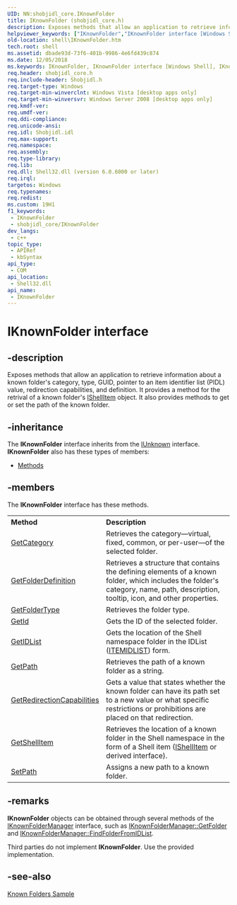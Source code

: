 ```yaml
---
UID: NN:shobjidl_core.IKnownFolder
title: IKnownFolder (shobjidl_core.h)
description: Exposes methods that allow an application to retrieve information about a known folder's category, type, GUID, pointer to an item identifier list (PIDL) value, redirection capabilities, and definition.
helpviewer_keywords: ["IKnownFolder","IKnownFolder interface [Windows Shell]","IKnownFolder interface [Windows Shell]","described","_shell_IKnownFolder","shell.IKnownFolder","shobjidl_core/IKnownFolder"]
old-location: shell\IKnownFolder.htm
tech.root: shell
ms.assetid: dbade93d-73f6-401b-9986-4e6fd439c874
ms.date: 12/05/2018
ms.keywords: IKnownFolder, IKnownFolder interface [Windows Shell], IKnownFolder interface [Windows Shell],described, _shell_IKnownFolder, shell.IKnownFolder, shobjidl_core/IKnownFolder
req.header: shobjidl_core.h
req.include-header: Shobjidl.h
req.target-type: Windows
req.target-min-winverclnt: Windows Vista [desktop apps only]
req.target-min-winversvr: Windows Server 2008 [desktop apps only]
req.kmdf-ver: 
req.umdf-ver: 
req.ddi-compliance: 
req.unicode-ansi: 
req.idl: Shobjidl.idl
req.max-support: 
req.namespace: 
req.assembly: 
req.type-library: 
req.lib: 
req.dll: Shell32.dll (version 6.0.6000 or later)
req.irql: 
targetos: Windows
req.typenames: 
req.redist: 
ms.custom: 19H1
f1_keywords:
 - IKnownFolder
 - shobjidl_core/IKnownFolder
dev_langs:
 - c++
topic_type:
 - APIRef
 - kbSyntax
api_type:
 - COM
api_location:
 - Shell32.dll
api_name:
 - IKnownFolder
---
```


# IKnownFolder interface


## -description

Exposes methods that allow an application to retrieve information about a known folder's category, type, GUID, pointer to an item identifier list (PIDL) value, redirection capabilities, and definition. It provides a method for the retrival of a known folder's <a href="/windows/desktop/api/shobjidl_core/nn-shobjidl_core-ishellitem">IShellItem</a> object. It also provides methods to get or set the path of the known folder.

## -inheritance

The <b xmlns:loc="http://microsoft.com/wdcml/l10n">IKnownFolder</b> interface inherits from the <a href="/windows/desktop/api/unknwn/nn-unknwn-iunknown">IUnknown</a> interface. <b>IKnownFolder</b> also has these types of members:
<ul>
<li><a href="https://docs.microsoft.com/">Methods</a></li>
</ul>

## -members

The <b>IKnownFolder</b> interface has these methods.
<table class="members" id="memberListMethods">
<tr>
<th align="left" width="37%">Method</th>
<th align="left" width="63%">Description</th>
</tr>
<tr data="declared;">
<td align="left" width="37%">
<a href="/windows/desktop/api/shobjidl_core/nf-shobjidl_core-iknownfolder-getcategory">GetCategory</a>
</td>
<td align="left" width="63%">
Retrieves the category—virtual, fixed, common, or per-user—of the selected folder.

</td>
</tr>
<tr data="declared;">
<td align="left" width="37%">
<a href="/windows/desktop/api/shobjidl_core/nf-shobjidl_core-iknownfolder-getfolderdefinition">GetFolderDefinition</a>
</td>
<td align="left" width="63%">
Retrieves a structure that contains the defining elements of a known folder, which includes the folder's category, name, path, description, tooltip, icon, and other properties.

</td>
</tr>
<tr data="declared;">
<td align="left" width="37%">
<a href="/windows/desktop/api/shobjidl_core/nf-shobjidl_core-iknownfolder-getfoldertype">GetFolderType</a>
</td>
<td align="left" width="63%">
Retrieves the folder type.

</td>
</tr>
<tr data="declared;">
<td align="left" width="37%">
<a href="/windows/desktop/api/shobjidl_core/nf-shobjidl_core-iknownfolder-getid">GetId</a>
</td>
<td align="left" width="63%">
Gets the ID of the selected folder.

</td>
</tr>
<tr data="declared;">
<td align="left" width="37%">
<a href="/windows/desktop/api/shobjidl_core/nf-shobjidl_core-iknownfolder-getidlist">GetIDList</a>
</td>
<td align="left" width="63%">
Gets the location of the Shell namespace folder in the IDList (<a href="/windows/desktop/api/shtypes/ns-shtypes-itemidlist">ITEMIDLIST</a>) form.

</td>
</tr>
<tr data="declared;">
<td align="left" width="37%">
<a href="/windows/desktop/api/shobjidl_core/nf-shobjidl_core-iknownfolder-getpath">GetPath</a>
</td>
<td align="left" width="63%">
Retrieves the path of a known folder as a string.

</td>
</tr>
<tr data="declared;">
<td align="left" width="37%">
<a href="/windows/desktop/api/shobjidl_core/nf-shobjidl_core-iknownfolder-getredirectioncapabilities">GetRedirectionCapabilities</a>
</td>
<td align="left" width="63%">
Gets a value that states whether the known folder can have its path set to a new value or what specific restrictions or prohibitions are placed on that redirection.

</td>
</tr>
<tr data="declared;">
<td align="left" width="37%">
<a href="/windows/desktop/api/shobjidl_core/nf-shobjidl_core-iknownfolder-getshellitem">GetShellItem</a>
</td>
<td align="left" width="63%">
Retrieves the location of a known folder in the Shell namespace in the form of a Shell item (<a href="/windows/desktop/api/shobjidl_core/nn-shobjidl_core-ishellitem">IShellItem</a> or derived interface).

</td>
</tr>
<tr data="declared;">
<td align="left" width="37%">
<a href="/windows/desktop/api/shobjidl_core/nf-shobjidl_core-iknownfolder-setpath">SetPath</a>
</td>
<td align="left" width="63%">
Assigns a new path to a known folder.

</td>
</tr>
</table>

## -remarks

<b>IKnownFolder</b> objects can be obtained through several methods of the <a href="/windows/desktop/api/shobjidl_core/nn-shobjidl_core-iknownfoldermanager">IKnownFolderManager</a> interface, such as <a href="/windows/desktop/api/shobjidl_core/nf-shobjidl_core-iknownfoldermanager-getfolder">IKnownFolderManager::GetFolder</a> and <a href="/windows/desktop/api/shobjidl_core/nf-shobjidl_core-iknownfoldermanager-findfolderfromidlist">IKnownFolderManager::FindFolderFromIDList</a>.

Third parties do not implement <b>IKnownFolder</b>. Use the provided implementation.

## -see-also

<a href="/previous-versions/windows/desktop/legacy/dd940364(v=vs.85)">Known Folders Sample</a>